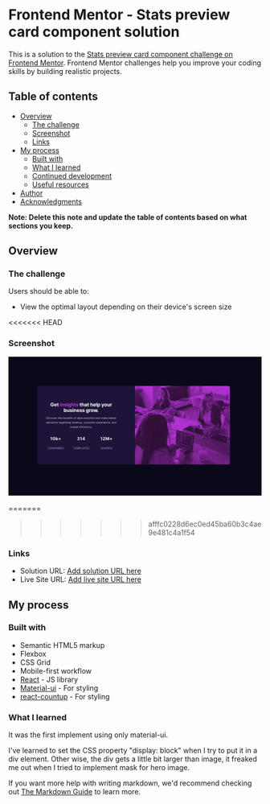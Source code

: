 # Frontend Mentor - Stats preview card component solution

This is a solution to the [Stats preview card component challenge on Frontend Mentor](https://www.frontendmentor.io/challenges/stats-preview-card-component-8JqbgoU62). Frontend Mentor challenges help you improve your coding skills by building realistic projects.

## Table of contents

- [Overview](#overview)
  - [The challenge](#the-challenge)
  - [Screenshot](#screenshot)
  - [Links](#links)
- [My process](#my-process)
  - [Built with](#built-with)
  - [What I learned](#what-i-learned)
  - [Continued development](#continued-development)
  - [Useful resources](#useful-resources)
- [Author](#author)
- [Acknowledgments](#acknowledgments)

**Note: Delete this note and update the table of contents based on what sections you keep.**

## Overview

### The challenge

Users should be able to:

- View the optimal layout depending on their device's screen size

<<<<<<< HEAD
### Screenshot

![](./screenshot.png)

=======
>>>>>>> afffc0228d6ec0ed45ba60b3c4ae9e481c4a1f54
### Links

- Solution URL: [Add solution URL here](https://your-solution-url.com)
- Live Site URL: [Add live site URL here](https://your-live-site-url.com)

## My process

### Built with

- Semantic HTML5 markup
- Flexbox
- CSS Grid
- Mobile-first workflow
- [React](https://reactjs.org/) - JS library
- [Material-ui](https://material-ui.com/) - For styling
- [react-countup](https://github.com/glennreyes/react-countup) - For styling

### What I learned

It was the first implement using only material-ui.

I've learned to set the CSS property "display: block" when I try to put it in a div element.
Other wise, the div gets a little bit larger than image, it freaked me out when I tried to
implement mask for hero image.

If you want more help with writing markdown, we'd recommend checking out [The Markdown Guide](https://www.markdownguide.org/) to learn more.
